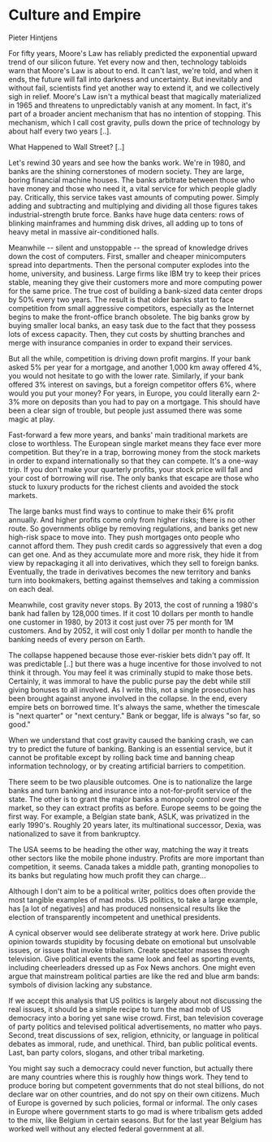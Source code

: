 # Culture and Empire

Pieter Hintjens

For fifty years, Moore's Law has reliably predicted the exponential
upward trend of our silicon future. Yet every now and then, technology
tabloids warn that Moore's Law is about to end. It can't last, we're
told, and when it ends, the future will fall into darkness and
uncertainty. But inevitably and without fail, scientists find yet
another way to extend it, and we collectively sigh in relief. Moore's
Law isn't a mythical beast that magically materialized in 1965 and
threatens to unpredictably vanish at any moment. In fact, it's part of
a broader ancient mechanism that has no intention of stopping. This
mechanism, which I call cost gravity, pulls down the price of
technology by about half every two years [..].

What Happened to Wall Street? [..]

Let's rewind 30 years and see how the banks work. We're in 1980, and
banks are the shining cornerstones of modern society. They are large,
boring financial machine houses. The banks arbitrate between those who
have money and those who need it, a vital service for which people
gladly pay. Critically, this service takes vast amounts of computing
power. Simply adding and subtracting and multiplying and dividing all
those figures takes industrial-strength brute force. Banks have huge
data centers: rows of blinking mainframes and humming disk drives, all
adding up to tons of heavy metal in massive air-conditioned halls.

Meanwhile -- silent and unstoppable -- the spread of knowledge drives
down the cost of computers. First, smaller and cheaper minicomputers
spread into departments. Then the personal computer explodes into the
home, university, and business. Large firms like IBM try to keep their
prices stable, meaning they give their customers more and more
computing power for the same price. The true cost of building a
bank-sized data center drops by 50% every two years. The result is
that older banks start to face competition from small aggressive
competitors, especially as the Internet begins to make the
front-office branch obsolete. The big banks grow by buying smaller
local banks, an easy task due to the fact that they possess lots of
excess capacity. Then, they cut costs by shutting branches and merge
with insurance companies in order to expand their services.

But all the while, competition is driving down profit margins. If your
bank asked 5% per year for a mortgage, and another 1,000 km away
offered 4%, you would not hesitate to go with the lower
rate. Similarly, if your bank offered 3% interest on savings, but a
foreign competitor offers 6%, where would you put your money? For
years, in Europe, you could literally earn 2-3% more on deposits than
you had to pay on a mortgage. This should have been a clear sign of
trouble, but people just assumed there was some magic at play.

Fast-forward a few more years, and banks' main traditional markets are
close to worthless. The European single market means they face ever
more competition. But they're in a trap, borrowing money from the
stock markets in order to expand internationally so that they can
compete.  It's a one-way trip. If you don't make your quarterly
profits, your stock price will fall and your cost of borrowing will
rise. The only banks that escape are those who stuck to luxury
products for the richest clients and avoided the stock markets.

The large banks must find ways to continue to make their 6% profit
annually. And higher profits come only from higher risks; there is no
other route. So governments oblige by removing regulations, and banks
get new high-risk space to move into. They push mortgages onto people
who cannot afford them. They push credit cards so aggressively that
even a dog can get one. And as they accumulate more and more risk,
they hide it from view by repackaging it all into derivatives, which
they sell to foreign banks. Eventually, the trade in derivatives
becomes the new territory and banks turn into bookmakers, betting
against themselves and taking a commission on each deal.

Meanwhile, cost gravity never stops. By 2013, the cost of running a
1980's bank had fallen by 128,000 times. If it cost 10 dollars per
month to handle one customer in 1980, by 2013 it cost just over 75 per
month for 1M customers. And by 2052, it will cost only 1 dollar per
month to handle the banking needs of every person on Earth.

The collapse happened because those ever-riskier bets didn't pay off.
It was predictable [..] but there was a huge incentive for those
involved to not think it through. You may feel it was criminally
stupid to make those bets. Certainly, it was immoral to have the
public purse pay the debt while still giving bonuses to all
involved. As I write this, not a single prosecution has been brought
against anyone involved in the collapse. In the end, every empire bets
on borrowed time. It's always the same, whether the timescale is "next
quarter" or "next century." Bank or beggar, life is always "so far, so
good."

When we understand that cost gravity caused the banking crash, we can
try to predict the future of banking. Banking is an essential service,
but it cannot be profitable except by rolling back time and banning
cheap information technology, or by creating artificial barriers to
competition.

There seem to be two plausible outcomes. One is to nationalize the
large banks and turn banking and insurance into a not-for-profit
service of the state. The other is to grant the major banks a monopoly
control over the market, so they can extract profits as before. Europe
seems to be going the first way. For example, a Belgian state bank,
ASLK, was privatized in the early 1990's. Roughly 20 years later, its
multinational successor, Dexia, was nationalized to save it from
bankruptcy.

The USA seems to be heading the other way, matching the way it treats
other sectors like the mobile phone industry. Profits are more
important than competition, it seems. Canada takes a middle path,
granting monopolies to its banks but regulating how much profit they
can charge...

Although I don't aim to be a political writer, politics does often
provide the most tangible examples of mad mobs. US politics, to take a
large example, has [a lot of negatives] and has produced nonsensical
results like the election of transparently incompetent and unethical
presidents.

A cynical observer would see deliberate strategy at work here. Drive
public opinion towards stupidity by focusing debate on emotional but
unsolvable issues, or issues that invoke tribalism. Create spectator
masses through television. Give political events the same look and
feel as sporting events, including cheerleaders dressed up as Fox News
anchors. One might even argue that mainstream political parties are
like the red and blue arm bands: symbols of division lacking any
substance.

If we accept this analysis that US politics is largely about not
discussing the real issues, it should be a simple recipe to turn the mad
 mob of US democracy into a boring yet sane wise crowd. First, ban 
television coverage of party politics and televised political 
advertisements, no matter who pays. Second, treat discussions of sex, 
religion, ethnicity, or language in political debates as immoral, rude, 
and unethical. Third, ban public political events. Last, ban party 
colors, slogans, and other tribal marketing.

You might say such a democracy could never function, but actually 
there are many countries where this is roughly how things work. They 
tend to produce boring but competent governments that do not steal 
billions, do not declare war on other countries, and do not spy on their
 own citizens. Much of Europe is governed by such policies, formal or 
informal. The only cases in Europe where government starts to go mad is 
where tribalism gets added to the mix, like Belgium in certain seasons. 
But for the last year Belgium has worked well without any elected 
federal government at all.

